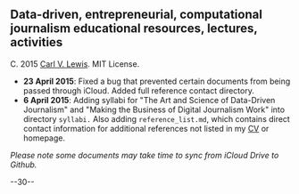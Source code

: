 ## Data-driven, entrepreneurial, computational journalism educational resources, lectures, activities
C. 2015 [Carl V. Lewis](http://carlvlew.is). MIT License.

+ **23 April 2015**: Fixed a bug that prevented certain documents from being passed through iCloud. Added full reference contact directory.
+ **6 April 2015**: Adding syllabi for "The Art and Science of Data-Driven Journalism" and "Making the Business of Digital Journalism Work" into directory `syllabi.` Also adding `reference_list.md`, which contains direct contact information for additional references not listed in my [CV](http://cv.carlvlewis.net) or homepage.

*Please note some documents may take time to sync from iCloud Drive to Github.*

--30--
